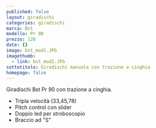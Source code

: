 ```yaml
---
published: false
layout: giradischi
categories: giradischi
marca: Bst
modello: Pr 90
prezzo: 120
date: {}
image: bst_mod1.JPG
imagethumb:
  - link: bst_mod2.JPG
sottotitolo: Giradischi manuale con trazione a cinghia
homepage: false
---
```

Giradischi Bst Pr 90 con trazione a cinghia.

- Tripla velocità (33,45,78)
- Pitch control con slider
- Doppio led per stroboscopio
- Braccio ad "S"
